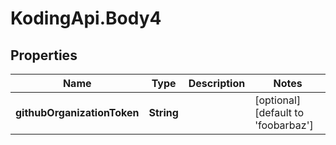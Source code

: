 # KodingApi.Body4

## Properties
Name | Type | Description | Notes
------------ | ------------- | ------------- | -------------
**githubOrganizationToken** | **String** |  | [optional] [default to &#39;foobarbaz&#39;]


